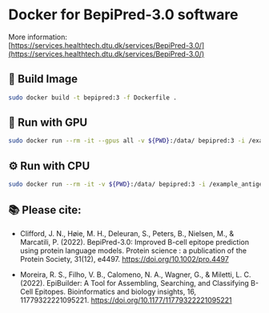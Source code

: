 # Docker for BepiPred-3.0 software

More information:  
[https://services.healthtech.dtu.dk/services/BepiPred-3.0/](https://services.healthtech.dtu.dk/services/BepiPred-3.0/)

## 🔧 Build Image

```bash
sudo docker build -t bepipred:3 -f Dockerfile .
```

## 🚀 Run with GPU

```bash
sudo docker run --rm -it --gpus all -v ${PWD}:/data/ bepipred:3 -i /example_antigens.fasta -pred vt_pred -o /data/test/gpu
```

## ⚙️ Run with CPU

```bash
sudo docker run --rm -it -v ${PWD}:/data/ bepipred:3 -i /example_antigens.fasta -pred vt_pred -o /data/test/cpu
```

## 📚 Please cite:

- Clifford, J. N., Høie, M. H., Deleuran, S., Peters, B., Nielsen, M., & Marcatili, P. (2022). BepiPred-3.0: Improved B-cell epitope prediction using protein language models. Protein science : a publication of the Protein Society, 31(12), e4497. https://doi.org/10.1002/pro.4497

- Moreira, R. S., Filho, V. B., Calomeno, N. A., Wagner, G., & Miletti, L. C. (2022). EpiBuilder: A Tool for Assembling, Searching, and Classifying B-Cell Epitopes. Bioinformatics and biology insights, 16, 11779322221095221. https://doi.org/10.1177/11779322221095221
